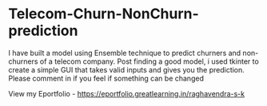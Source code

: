 # Telecom-Churn-NonChurn-prediction
I have built a model using Ensemble technique to predict churners and non-churners of a telecom company. Post finding a good model, i used tkinter to create a simple GUI that takes valid inputs and gives you the prediction.  Please comment in if you feel if something can be changed

View my Eportfolio - https://eportfolio.greatlearning.in/raghavendra-s-k
